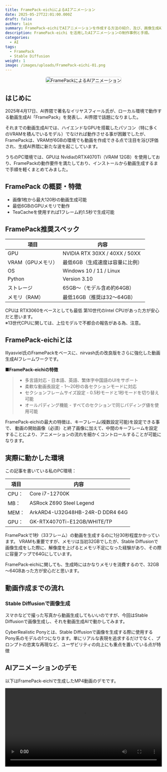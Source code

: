```yaml
---
title: FramePack-eichiによるAIアニメーション
date: 2025-05-27T22:01:00.000Z
draft: false
author: lain
summary: FramePack-eichiでAIアニメーションを作成する方法の紹介、及び、画像生成AIの活用方法
description: FramePack-eichi を活用したAIアニメーションの制作事例と手順。
categories:
  - AI
tags:
  - FramePack
  - Stable Diffusion
weight: 1
image: /images/uploads/FramePack-eichi-01.png
---
```

<center>
<img src="/images/uploads/framepack-eichi-01.png" alt="FramePackによるAIアニメーション" style="max-width:80%; height:auto; border:1px solid #ccc; border-radius:6px;" />
</center>

## はじめに

2025年4月17日、AI界隈で著名なイリヤスフィール氏が、ローカル環境で動作する動画生成AI「FramePack」を発表し、AI界隈で話題になりました。

それまでの動画生成AIでは、ハイエンドなGPUを搭載したパソコン（特に多くのVRAMを積んでいるモデル）でなければ動作させる事が困難でしたが、FramePackは、VRAMが6GBの環境でも動画を作成できる点で注目を浴び評価され、生成AI界隈に新たな波を起こしています。

うちのPC環境では、GPUは NvidiaのRTX4070Ti（VRAM 12GB）を使用しており、FramePackの動作要件を満たしており、インストールから動画生成するまで手順を軽くまとめてみました。


##  FramePack の概要・特徴


- 画像1枚から最大120秒の動画生成可能
- 最低6GBのGPUメモリで動作
- TeaCacheを使用すれば1フレーム約1.5秒で生成可能


##  FramePack推奨スペック

| 項目              | 内容                            |
| ----------------- | ------------------------------- |
| GPU               | NVIDIA RTX 30XX / 40XX / 50XX   |
| VRAM（GPUメモリ） | 最低6GB（生成速度は容量に比例） |
| OS                | Windows 10 / 11 / Linux         |
| Python            | Version 3.10                    |
| ストレージ        | 65GB～（モデル含め約64GB）      |
| メモリ（RAM）     | 最低16GB（推奨は32～64GB）      |

CPUは RTX3060をベースとしても最低 第10世代のIntel CPUがあった方が安心だと思います。<br>
※13世代CPUに関しては、上位モデルで不都合の報告がある為、注意。



## FramePack‑eichiとは

lllyasviel氏のFramePackをベースに、nirvash氏の改良版をさらに強化した動画生成AIフレームワークです。

**■FramePack‑eichiの特徴**

>- 多言語対応 - 日本語、英語、繁体字中国語のUIをサポート
>- 柔軟な動画長設定 - 1〜20秒の各セクションモードに対応
>- セクションフレームサイズ設定 - 0.5秒モードと1秒モードを切り替え可能
>- オールパディング機能 - すべてのセクションで同じパディング値を使用可能

FramePack-eichiの最大の特徴は、キーフレーム(複数設定可能)を設定できる事で、
動画の開始画像（必須）と終了画像に加えて、中間のキーフレームを設定することにより、アニメーションの流れを細かくコントロールすることが可能になります。


## 実際に動かした環境

この記事を書いている私のPC環境：

| 項目  | 内容                            |
| ----- | ------------------------------- |
| CPU： | Core i7-12700K                  |
| MB：  | ASRock Z690 Steel Legend        |
| MEM： | ArkARD4-U32G48HB-24R-D DDR4 64G |
| GPU： | GK-RTX4070Ti-E12GB/WHITE/TP     |


FramePackで1秒（33フレーム）の動画を生成するのに1分30秒程度かかっています。
VRAMも重要ですが、メモリは当初32GBでしたが、Stable Diffusionで画像生成をした際に、解像度を上げるとメモリ不足になった経験があり、その際に容量アップで64Gにしています。

FramePack‑eichiに関しても、生成時にはかなりメモリを消費するので、32GB～64GBあった方が安心だと思います。


## 動画作成までの流れ


### Stable Diffusionで画像生成

スマホなどで撮った写真から動画生成してもいいのですが、今回はStable Diffusionで画像生成し、それを動画生成AIで動かしてみます。


CyberRealistic Ponyとは、Stable Diffusionで画像を生成する際に使用するPony系のモデルの1つになります。単にリアルな表現を追求するだけでなく、プロンプトの忠実な再現など、ユーザビリティの向上にも重点を置いている点が特徴




## AIアニメーションのデモ

以下はFramePack-eichiで生成したMP4動画のデモです。

<div class="video-frame">
  <video controls width="100%" preload="metadata">
    <source src="/videos/FramePack-eichi-01.mp4" type="video/mp4">
    お使いのブラウザは動画の再生に対応していません。
  </video>
</div>
